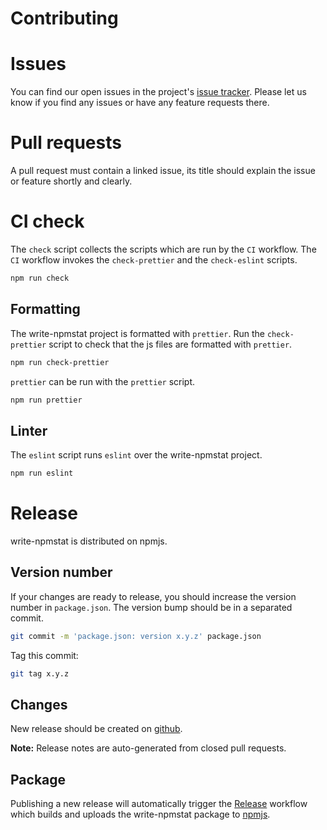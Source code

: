 # Contributing

# Issues

You can find our open issues in the project's [issue tracker](https://github.com/veghdev/write-npmstat/issues). Please let us know if you find any issues or have any feature requests there.

# Pull requests

A pull request must contain a linked issue, its title should explain the issue or feature shortly and clearly.

# CI check

The `check` script collects the scripts which are run by the `CI` workflow.
The `CI` workflow invokes the `check-prettier` and the `check-eslint` scripts.

```sh
npm run check
```

## Formatting

The write-npmstat project is formatted with `prettier`.
Run the `check-prettier` script to check that the js files are formatted with `prettier`.

```sh
npm run check-prettier
```

`prettier` can be run with the `prettier` script.

```sh
npm run prettier
```

## Linter

The `eslint` script runs `eslint` over the write-npmstat project.

```sh
npm run eslint
```

# Release

write-npmstat is distributed on npmjs.

## Version number

If your changes are ready to release, you should increase the version number in
`package.json`. The version bump should be in a separated commit.

```sh
git commit -m 'package.json: version x.y.z' package.json
```

Tag this commit:

```sh
git tag x.y.z
```

## Changes

New release should be created on [github](https://github.com/veghdev/write-npmstat/releases/new).

**Note:** Release notes are auto-generated from closed pull requests.

## Package

Publishing a new release will automatically trigger the [Release](https://github.com/veghdev/write-npmstat/blob/main/.github/workflows/release.yml) workflow which builds and uploads the write-npmstat package to [npmjs](https://www.npmjs.com/package/write-npmstat/).